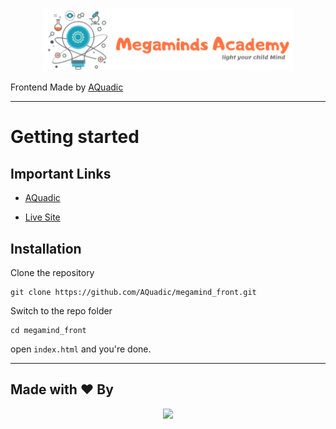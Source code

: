 <p align="center"><a href="https://aquadic.github.io/megamind_front" target="_blank"><img src="./images/logo.webp" width="400"></a></p>

Frontend Made by [AQuadic](https://aquadic.com)

----------

# Getting started

## Important Links

- [AQuadic](https://aquadic.com)

- [Live Site](https://aquadic.github.io/megamind_front)

## Installation

Clone the repository

    git clone https://github.com/AQuadic/megamind_front.git

Switch to the repo folder

    cd megamind_front

open `index.html` and you're done.

----------

## Made with ♥ By

<p align="center"><a href="https://AQuadic.com" target="_blank"><img src="https://AQuadic.com/img/logo.svg" width="200"></a></p>

